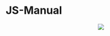 # JS-Manual

<p align="center">
  <img src = "https://github.com/YttriLab/Joystick/blob/master/Demo/JSGithubDemo.gif">
</p>
